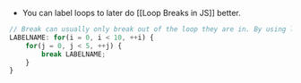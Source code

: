 - You can label loops to later do [[Loop Breaks in JS]] better.

```js
// Break can usually only break out of the loop they are in. By using labels, we can break out of more. 
LABELNAME: for(i = 0, i < 10, ++i) {
	for(j = 0, j < 5, ++j) {
		break LABELNAME;
	}
}
```